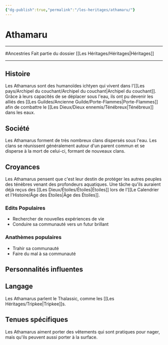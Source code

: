 ```yaml
---
{"dg-publish":true,"permalink":"/les-heritages/athamaru/"}
---
```


# Athamaru
---
#Ancestries 
Fait partie du dossier [[Les Héritages/Héritages\|Héritages]]

-------
## Histoire
Les Athamarus sont des humanoïdes ichtyen qui vivent dans l'[[Les pays/Archipel du couchant/Archipel du couchant\|Archipel du couchant]]. Grâce à leurs capacités de se déplacer sous l'eau, ils ont pu devenir les alliés des [[Les Guildes/Ancienne Guilde/Porte-Flammes\|Porte-Flammes]] afin de combattre le [[Les Dieux/Dieux ennemis/Ténébreux\|Ténébreux]] dans les eaux.
## Société
Les Athamarus forment de très nombreux clans dispersés sous l'eau. Les clans se réunissent généralement autour d'un parent commun et se disperse à la mort de celui-ci, formant de nouveaux clans.
## Croyances
Les Athamarus pensent que c'est leur destin de protéger les autres peuples des ténèbres venant des profondeurs aquatiques. Une tâche qu'ils auraient déjà reçus des [[Les Dieux/Étoiles/Étoiles\|Étoiles]] lors de l'[[Le Calendrier et l'Histoire/Âge des Étoiles\|Âge des Étoiles]].
### Edits Populaires
- Rechercher de nouvelles expériences de vie
- Conduire sa communauté vers un futur brillant
### Anathèmes populaires
- Trahir sa communauté
- Faire du mal à sa communauté
## Personnalités influentes

## Langage
Les Athamarus parlent le Thalassic, comme les [[Les Héritages/Tripkee\|Tripkee]]s.
## Tenues spécifiques
Les Athamarus aiment porter des vêtements qui sont pratiques pour nager, mais qu'ils peuvent aussi porter à la surface.